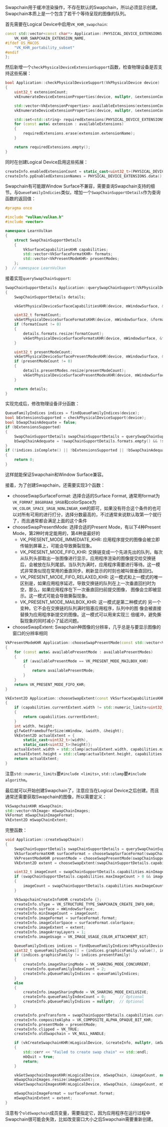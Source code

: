 Swapchain用于缓冲渲染操作，不存在默认的Swapchain，所以必须显示创建。Swapchain本质上是一个包含了若干个等待呈现的图像的队列。

首先需要在Logical Device中启用`VK_KHR_swapchain`:

```cpp
const std::vector<const char*> Application::PHYSICAL_DEVICE_EXTENSIONS = {
    VK_KHR_SWAPCHAIN_EXTENSION_NAME,
#ifdef OS_MACOS
    "VK_KHR_portability_subset"
#endif
};
```

然后新增一个`checkPhysicalDeviceExtensionSupport`函数，检查物理设备是否支持这些拓展：

```cpp
bool Application::checkPhysicalDeviceSupport(VkPhysicalDevice device)
{
    uint32_t extensionCount;
    vkEnumerateDeviceExtensionProperties(device, nullptr, &extensionCount, nullptr);

    std::vector<VkExtensionProperties> availableExtensions(extensionCount);
    vkEnumerateDeviceExtensionProperties(device, nullptr, &extensionCount, availableExtensions.data());

    std::set<std::string> requiredExtensions(PHYSICAL_DEVICE_EXTENSIONS.begin(), PHYSICAL_DEVICE_EXTENSIONS.end());
    for (const auto& extension : availableExtensions)
    {
        requiredExtensions.erase(extension.extensionName);
    }

    return requiredExtensions.empty();
}
```

同时在创建Logical Device启用这些拓展：

```cpp
createInfo.enabledExtensionCount = static_cast<uint32_t>(PHYSICAL_DEVICE_EXTENSIONS.size());
createInfo.ppEnabledExtensionNames = PHYSICAL_DEVICE_EXTENSIONS.data();
```

Swapchain有可能跟Window Surface不兼容，需要查询Swapchain支持的细节。与`QueueFamilyIndicies`类似，增加一个`SwapChainSupportDetails`作为查询函数的返回值：

```cpp
#pragma once

#include "vulkan/vulkan.h"
#include <vector>

namespace LearnVulkan
{
    struct SwapChainSupportDetails
    {
        VkSurfaceCapabilitiesKHR capabilities;
        std::vector<VkSurfaceFormatKHR> formats;
        std::vector<VkPresentModeKHR> presentModes;
    };
}  // namespace LearnVulkan
```

接着实现`querySwapChainSupport`:

```cpp
SwapChainSupportDetails Application::querySwapChainSupport(VkPhysicalDevice device)
{
    SwapChainSupportDetails details;

    vkGetPhysicalDeviceSurfaceCapabilitiesKHR(device, mWindowSurface, &details.capabilities);

    uint32_t formatCount;
    vkGetPhysicalDeviceSurfaceFormatsKHR(device, mWindowSurface, &formatCount, nullptr);
    if (formatCount != 0)
    {
        details.formats.resize(formatCount);
        vkGetPhysicalDeviceSurfaceFormatsKHR(device, mWindowSurface, &formatCount, details.formats.data());
    }

    uint32_t presentModeCount;
    vkGetPhysicalDeviceSurfacePresentModesKHR(device, mWindowSurface, &presentModeCount, nullptr);
    if (presentModeCount != 0)
    {
        details.presentModes.resize(presentModeCount);
        vkGetPhysicalDeviceSurfacePresentModesKHR(device, mWindowSurface, &presentModeCount, details.presentModes.data());
    }

    return details;
}
```

实现完成后，修改物理设备评分函数：

```cpp
QueueFamilyIndices indices = findQueueFamilyIndices(device);
bool bExtensionsSupported = checkPhysicalDeviceSupport(device);
bool bSwapChainAdequate = false;
if (bExtensionsSupported)
{
    SwapChainSupportDetails swapChainSupportDetails = querySwapChainSupport(device);
    bSwapChainAdequate = !swapChainSupportDetails.formats.empty() && !swapChainSupportDetails.presentModes.empty();
}
if (!indices.isComplete() || !bExtensionsSupported || !bSwapChainAdequate)
{
    return 0;
}
```

这样就能保证Swapchain和Window Surface兼容。

接着，为了创建Swapchain，还需要实现3个函数：

- chooseSwapSurfaceFormat: 选择合适的Surface Format, 通常用format为`VK_FORMAT_B8G8R8A8_SRGB`和colorSpace为`VK_COLOR_SPACE_SRGB_NONLINEAR_KHR`的即可，如果没有符合这个条件的也可以对所有可用的进行打分，选择分数最高的，不过通常来说默认取第一个就行了，而且通常都会满足上面的这个条件
- chooseSwapPresentMode: 选择合适的Present Mode，有以下4种Present Mode，第2种时肯定能用的，第4种是最好的
    - VK_PRESENT_MODE_IMMEDIATE_KHR: 应用程序提交的图像会被立即传输到屏幕上，可能会导致撕裂现象。
    - VK_PRESENT_MODE_FIFO_KHR: 交换链变成一个先进先出的队列，每次从队列头部取出一张图像进行显示，应用程序渲染的图像提交给交换链后，会被放在队列尾部。当队列为满时，应用程序需要进行等待。这一模式非常类似现在常用的垂直同步。刷新显示的时刻也被叫做垂直回扫。
    - VK_PRESENT_MODE_FIFO_RELAXED_KHR: 这一模式和上一模式的唯一区别是，如果应用程序延迟，导致交换链的队列在上一次垂直回扫时为空，那么，如果应用程序在下一次垂直回扫前提交图像， 图像会立即被显示。这一模式可能会导致撕裂现象。
    - VK_PRESENT_MODE_MAILBOX_KHR: 这一模式是第二种模式的 另一个变种。它不会在交换链的队列满时阻塞应用程序，队列中的图 像会被直接替换为应用程序新提交的图像。这一模式可以用来实现三 倍缓冲，避免撕裂现象的同时减小了延迟问题。
- chooseSwapExtent: Swapchain种图像的分辨率，几乎总是与要显示图像的窗口的分辨率相同


```cpp
VkPresentModeKHR Application::chooseSwapPresentMode(const std::vector<VkPresentModeKHR>& availablePresentModes)
{
    for (const auto& availablePresentMode : availablePresentModes)
    {
        if (availablePresentMode == VK_PRESENT_MODE_MAILBOX_KHR)
        {
            return availablePresentMode;
        }
    }
    return VK_PRESENT_MODE_FIFO_KHR;
}

VkExtent2D Application::chooseSwapExtent(const VkSurfaceCapabilitiesKHR& capabilities)
{
    if (capabilities.currentExtent.width != std::numeric_limits<uint32_t>::max())
    {
        return capabilities.currentExtent;
    }
    int width, height;
    glfwGetFramebufferSize(mWindow, &width, &height);
    VkExtent2D actualExtent = {
        static_cast<uint32_t>(width),
        static_cast<uint32_t>(height)};
    actualExtent.width = std::clamp(actualExtent.width, capabilities.minImageExtent.width, capabilities.maxImageExtent.width);
    actualExtent.height = std::clamp(actualExtent.height, capabilities.minImageExtent.height, capabilities.maxImageExtent.height);
    return actualExtent;
}
```

注意`std::numeric_limits`要`#include <limits>`, `std::clamp`要`#include algorithm`。

最后就可以开始创建Swapchain了，注意应当在Logical Device之后创建。而且通常还需要获取Swapchain的图像，所以需要定义：

```cpp
VkSwapchainKHR mSwapChain;
std::vector<VkImage> mSwapChainImages;
VkFormat mSwapChainImageFormat;
VkExtent2D mSwapChainExtent;
```

完整函数：

```cpp
void Application::createSwapChain()
{
    SwapChainSupportDetails swapChainSupportDetails = querySwapChainSupport(mPhysicalDevice);
    VkSurfaceFormatKHR surfaceFormat = chooseSwapSurfaceFormat(swapChainSupportDetails.formats);
    VkPresentModeKHR presentMode = chooseSwapPresentMode(swapChainSupportDetails.presentModes);
    VkExtent2D extent = chooseSwapExtent(swapChainSupportDetails.capabilities);

    uint32_t imageCount = swapChainSupportDetails.capabilities.minImageCount + 1;
    if (swapChainSupportDetails.capabilities.maxImageCount > 0 && imageCount > swapChainSupportDetails.capabilities.maxImageCount)
    {
        imageCount = swapChainSupportDetails.capabilities.maxImageCount;
    }

    VkSwapchainCreateInfoKHR createInfo {};
    createInfo.sType = VK_STRUCTURE_TYPE_SWAPCHAIN_CREATE_INFO_KHR;
    createInfo.surface = mWindowSurface;
    createInfo.minImageCount = imageCount;
    createInfo.imageFormat = surfaceFormat.format;
    createInfo.imageColorSpace = surfaceFormat.colorSpace;
    createInfo.imageExtent = extent;
    createInfo.imageArrayLayers = 1;
    createInfo.imageUsage = VK_IMAGE_USAGE_COLOR_ATTACHMENT_BIT;

    QueueFamilyIndices indices = findQueueFamilyIndices(mPhysicalDevice);
    uint32_t queueFamilyIndices[] = {indices.graphicsFamily.value(), indices.presentFamily.value()};
    if (indices.graphicsFamily != indices.presentFamily)
    {
        createInfo.imageSharingMode = VK_SHARING_MODE_CONCURRENT;
        createInfo.queueFamilyIndexCount = 2;
        createInfo.pQueueFamilyIndices = queueFamilyIndices;
    }
    else
    {
        createInfo.imageSharingMode = VK_SHARING_MODE_EXCLUSIVE;
        createInfo.queueFamilyIndexCount = 0;      // Optional
        createInfo.pQueueFamilyIndices = nullptr;  // Optional
    }

    createInfo.preTransform = swapChainSupportDetails.capabilities.currentTransform;
    createInfo.compositeAlpha = VK_COMPOSITE_ALPHA_OPAQUE_BIT_KHR;
    createInfo.presentMode = presentMode;
    createInfo.clipped = VK_TRUE;
    createInfo.oldSwapchain = VK_NULL_HANDLE;

    if (vkCreateSwapchainKHR(mLogicalDevice, &createInfo, nullptr, &mSwapChain) != VK_SUCCESS)
    {
        std::cerr << "Failed to create swap chain" << std::endl;
        mbQuit = true;
        return;
    }

    vkGetSwapchainImagesKHR(mLogicalDevice, mSwapChain, &imageCount, nullptr);
    mSwapChainImages.resize(imageCount);
    vkGetSwapchainImagesKHR(mLogicalDevice, mSwapChain, &imageCount, mSwapChainImages.data());

    mSwapChainImageFormat = surfaceFormat.format;
    mSwapChainExtent = extent;
}
```

注意有个`oldSwapchain`成员变量，需要指定它，因为应用程序在运行过程中Swapchain很可能会失效，比如改变窗口大小之后Swapchain需要重新创建。
